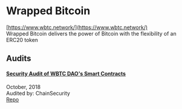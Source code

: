 
# Wrapped Bitcoin
  
[https://www.wbtc.network/](https://www.wbtc.network/)<br>
Wrapped Bitcoin delivers the power of Bitcoin with the flexibility of an ERC20 token


## Audits



#### [Security Audit of WBTC DAO's Smart Contracts](https://github.com/ChainSecurity/audits/blob/master/ChainSecurity_WBTC.pdf)

October, 2018<br>
Audited by: ChainSecurity<br>
[Repo](https://github.com/WrappedBTC/bitcoin-token-smart-contracts)
      

  



